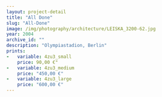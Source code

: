 ```yaml
---
layout: project-detail
title: "All Done"
slug: "All-Done"
image: /img/photography/architecture/LEISKA_3200-62.jpg
year: 2004
archive_id: ""
description: "Olympiastadion, Berlin"
prints:
-   variable: 4zu3_small
    price: 90,00 €"
-   variable: 4zu3_medium
    price: "450,00 €"
-   variable: 4zu3_large
    price: "600,00 €"
---
```

